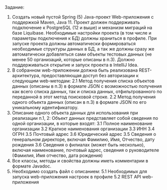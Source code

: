 Задание:
1. Создать новый пустой Spring (5) Java-проект Web-приложения с поддержкой Maven, Java 11.
   Проект должен поддерживать подключение к PostgreSQL (12 и выше) и механизм миграций на базе Liquibase.
   Необходимые настройки проекта (в том числе и параметры подключения к БД) должны храниться в профиле.
   При запуске проекта должны автоматически формироваться необходимые структуры данных в БД, а так же
   должны сразу же автоматически добавляться сами объекты тестовых данных (не менее 50 организаций, которые описаны в п.3).
   Должно поддерживаться открытие и запуск проекта в IntelliJ Idea.
2. В собранном web-приложении должна быть реализована REST-архитектура, предоставляющая доступ без авторизации
   к следующим web-методам:
   2.1 Метод получения списка объектов данных (описаны в п.3) в формате JSON с возможностью получения как всего списка данных,
   так и списка данных, отфильтрованного по переданной в этот метод поисковой строке.
   2.2 Метод получения одного объекта данных (описан в п.3) в формате JSON по его уникальному идентификатору.
3. Описание одного объекта данных для использования при реализации п.1, 2:
   Объект данных представляет собой сведения по одной организации, в которые входят:
   3.1 Полное наименование организации
   3.2 Краткое наименования организации
   3.3 ИНН
   3.4 ОГРН
   3.5 Почтовый адрес
   3.6 Юридический адрес
   3.5 Сведения о генеральном директоре, включая Фамилию, Имя, Отчество, дату рождения
   3.6 Сведения о филиалах (может быть несколько), включая наименование, почтовый адрес,
   сведения о руководителе (Фамилия, Имя отчество, дата рождения)
4. Все классы, методы и свойства должны иметь комментарии в формате Javadoc.
5. Необходимо создать файл с описанием:
   5.1 Необходимых для запуска web-приложения настроек в профиле
   5.2 REST API web-приложения